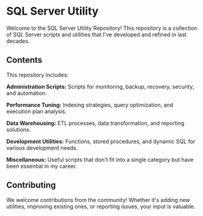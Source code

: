 # SQL Server Utility

Welcome to the SQL Server Utility Repository! This repository is a collection of SQL Server scripts and utilities that I've developed and refined in last decades.

## Contents
This repository includes:

**Administration Scripts:** Scripts for monitoring, backup, recovery, security, and automation.

**Performance Tuning:** Indexing strategies, query optimization, and execution plan analysis.

**Data Warehousing:** ETL processes, data transformation, and reporting solutions.

**Development Utilities:** Functions, stored procedures, and dynamic SQL for various development needs.

**Miscellaneous:** Useful scripts that don't fit into a single category but have been essential in my career.

## Contributing
We welcome contributions from the community! Whether it's adding new utilities, improving existing ones, or reporting issues, your input is valuable.
